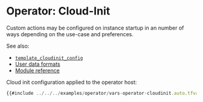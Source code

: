 # Operator: Cloud-Init

Custom actions may be configured on instance startup in an number of ways depending on the use-case and preferences.

See also:
* [`template_cloudinit_config`](https://registry.terraform.io/providers/hashicorp/template/latest/docs/data-sources/cloudinit_config.html)
* [User data formats](https://cloudinit.readthedocs.io/en/latest/explanation/format.html#mime-multi-part-archive)
* [Module reference](https://cloudinit.readthedocs.io/en/latest/reference/modules.html)

Cloud init configuration applied to the operator host:
```javascript
{{#include ../../../examples/operator/vars-operator-cloudinit.auto.tfvars:4:}}
```
